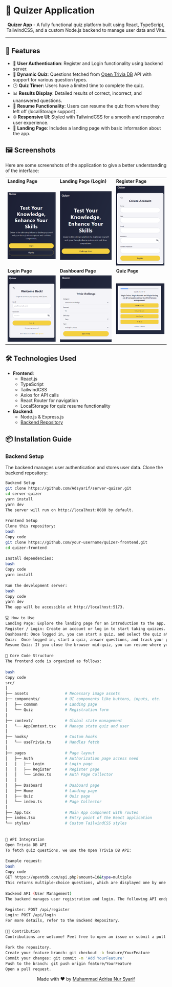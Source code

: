 # 🎯 Quizer Application

<p align="center">
  <b>Quizer App</b> - A fully functional quiz platform built using React, TypeScript, TailwindCSS, and a custom Node.js backend to manage user data and Vite.
</p>

---

## 🚀 Features

- 📝 **User Authentication**: Register and Login functionality using backend server.
- 🎯 **Dynamic Quiz**: Questions fetched from [Open Trivia DB](https://opentdb.com/) API with support for various question types.
- 🕒 **Quiz Timer**: Users have a limited time to complete the quiz.
- 📊 **Results Display**: Detailed results of correct, incorrect, and unanswered questions.
- 💾 **Resume Functionality**: Users can resume the quiz from where they left off (localStorage support).
- 🌐 **Responsive UI**: Styled with TailwindCSS for a smooth and responsive user experience.
- 📑 **Landing Page**: Includes a landing page with basic information about the app.

## 🖼️ Screenshots

Here are some screenshots of the application to give a better understanding of the interface:

<table>
  <tr>
    <td><b>Landing Page</b></td>
    <td><b>Landing Page (Login)</b></td>
    <td><b>Register Page</b></td>
  </tr>
  <tr>
    <td><img src="./src/assets/landing-page.png" width="300" /></td>
    <td><img src="./src/assets/landing-page-login.png" width="300" /></td>
    <td><img src="./src/assets/register-page.png" width="300" /></td>
  </tr>
  <tr>
    <td><b>Login Page</b></td>
    <td><b>Dashboard Page</b></td>
    <td><b>Quiz Page</b></td>
  </tr>
  <tr>
    <td><img src="./src/assets/login-page.png" width="300" /></td>
    <td><img src="./src/assets/dashboard-page.png" width="300" /></td>
    <td><img src="./src//assets/quiz-page.png" width="300" /></td>
  </tr>
</table>

## 🛠️ Technologies Used

- **Frontend**:
  - React.js
  - TypeScript
  - TailwindCSS
  - Axios for API calls
  - React Router for navigation
  - LocalStorage for quiz resume functionality
- **Backend**:
  - Node.js & Express.js
  - [Backend Repository](https://github.com/Adsyarif/server-quizer)

## 📦 Installation Guide

### Backend Setup

The backend manages user authentication and stores user data. Clone the backend repository:

```bash
Backend Setup
git clone https://github.com/Adsyarif/server-quizer.git
cd server-quizer
yarn install
yarn dev
The server will run on http://localhost:8080 by default.

Frontend Setup
Clone this repository:
bash
Copy code
git clone https://github.com/your-username/quizer-frontend.git
cd quizer-frontend

Install dependencies:
bash
Copy code
yarn install

Run the development server:
bash
Copy code
yarn dev
The app will be accessible at http://localhost:5173.

💻 How to Use
Landing Page: Explore the landing page for an introduction to the app.
Register / Login: Create an account or log in to start taking quizzes.
Dashboard: Once logged in, you can start a quiz, and select the quiz atribute.
Quiz:  Once logged in, start a quiz, answer questions, and track your progress with the timer. Each question is fetched dynamically.
Resume Quiz: If you close the browser mid-quiz, you can resume where you left off on your next visit.

🔧 Core Code Structure
The frontend code is organized as follows:

bash
Copy code
src/
│
├── assets                # Necessary image assets
├── components/           # UI components like buttons, inputs, etc.
│   ├── common            # Landing page
│   └── Quiz              # Registration form
│
├── context/              # Global state management
│   └── AppContext.tsx    # Manage state quiz and user
│
├── hooks/                # Custom hooks
│   └── useTrivia.ts      # Handles fetch
│
├── pages                 # Page layout
│   ├── Auth              # Authorization page access need
│   │   ├── Login         # Login page
│   │   ├── Register      # Register page
│   │   └── index.ts      # Auth Page Collector
│   │
│   ├── Dasboard          # Dasboard page
│   ├── Home              # Landing page
│   ├── Quiz              # Quiz page
│   └── index.ts          # Page Collector
│
├── App.tsx               # Main App component with routes
├── index.tsx             # Entry point of the React application
└── styles/               # Custom TailwindCSS styles


📃 API Integration
Open Trivia DB API
To fetch quiz questions, we use the Open Trivia DB API:

Example request:
bash
Copy code
GET https://opentdb.com/api.php?amount=10&type=multiple
This returns multiple-choice questions, which are displayed one by one on the quiz page.

Backend API (User Management)
The backend manages user registration and login. The following API endpoints are used:

Register: POST /api/register
Login: POST /api/login
For more details, refer to the Backend Repository.

🧑‍💻 Contribution
Contributions are welcome! Feel free to open an issue or submit a pull request for any bug fixes or improvements. Please follow the guidelines outlined below.

Fork the repository.
Create your feature branch: git checkout -b feature/YourFeature
Commit your changes: git commit -m 'Add YourFeature'
Push to the branch: git push origin feature/YourFeature
Open a pull request.
```

<p align="center">Made with ❤️ by <a href="https://github.com/Adsyarif">Muhammad Adrisa Nur Syarif</a></p>
